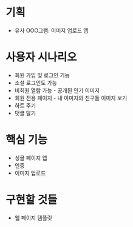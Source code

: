 # 기획
- 유사 OOO그램: 이미지 업로드 앱

# 사용자 시나리오
- 회원 가입 및 로그인 기능
- 소셜 로그인도 가능
- 비회원 열람 가능 - 공개된 인기 이미지
- 회원 전용 페이지 - 내 이미지와 친구들 이미지 보기
- 하트 주기
- 댓글 달기

# 핵심 기능
- 싱글 페이지 앱
- 인증
- 이미지 업로드

# 구현할 것들
- 웹 페이지 템플릿
